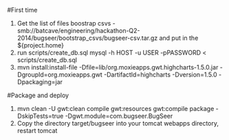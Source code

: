 #First time
1. Get the list of files boostrap csvs - smb://batcave/engineering/hackathon-Q2-2014/bugseer/bootstrap_csvs/bugseer-csv.tar.gz and put in the ${project.home}
2. run scripts/create_db.sql
   mysql -h HOST -u USER -pPASSWORD < scripts/create_db.sql
3. mvn install:install-file -Dfile=lib/org.moxieapps.gwt.highcharts-1.5.0.jar -DgroupId=org.moxieapps.gwt -DartifactId=highcharts -Dversion=1.5.0 -Dpackaging=jar

#Package and deploy
1. mvn clean -U gwt:clean compile gwt:resources gwt:compile package -DskipTests=true -Dgwt.module=com.bugseer.BugSeer
2. Copy the directory target/bugseer into your tomcat webapps directory, restart tomcat
